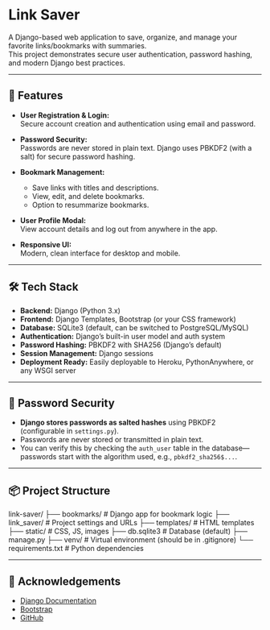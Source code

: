 # Link Saver

A Django-based web application to save, organize, and manage your favorite links/bookmarks with summaries.  
This project demonstrates secure user authentication, password hashing, and modern Django best practices.

---

## 🚀 Features

- **User Registration & Login:**  
  Secure account creation and authentication using email and password.

- **Password Security:**  
  Passwords are never stored in plain text. Django uses PBKDF2 (with a salt) for secure password hashing.

- **Bookmark Management:**  
  - Save links with titles and descriptions.
  - View, edit, and delete bookmarks.
  - Option to resummarize bookmarks.

- **User Profile Modal:**  
  View account details and log out from anywhere in the app.

- **Responsive UI:**  
  Modern, clean interface for desktop and mobile.

---

## 🛠️ Tech Stack

- **Backend:** Django (Python 3.x)
- **Frontend:** Django Templates, Bootstrap (or your CSS framework)
- **Database:** SQLite3 (default, can be switched to PostgreSQL/MySQL)
- **Authentication:** Django’s built-in user model and auth system
- **Password Hashing:** PBKDF2 with SHA256 (Django’s default)
- **Session Management:** Django sessions
- **Deployment Ready:** Easily deployable to Heroku, PythonAnywhere, or any WSGI server

---

## 🔐 Password Security

- **Django stores passwords as salted hashes** using PBKDF2 (configurable in `settings.py`).
- Passwords are never stored or transmitted in plain text.
- You can verify this by checking the `auth_user` table in the database—passwords start with the algorithm used, e.g., `pbkdf2_sha256$...`.

---

## 📦 Project Structure

link-saver/
├── bookmarks/ # Django app for bookmark logic
├── link_saver/ # Project settings and URLs
├── templates/ # HTML templates
├── static/ # CSS, JS, images
├── db.sqlite3 # Database (default)
├── manage.py
├── venv/ # Virtual environment (should be in .gitignore)
└── requirements.txt # Python dependencies



---

## 🙏 Acknowledgements

- [Django Documentation](https://docs.djangoproject.com/)
- [Bootstrap](https://getbootstrap.com/)
- [GitHub](https://github.com/)

